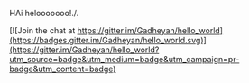 HAi helooooooo!./.


[![Join the chat at https://gitter.im/Gadheyan/hello_world](https://badges.gitter.im/Gadheyan/hello_world.svg)](https://gitter.im/Gadheyan/hello_world?utm_source=badge&utm_medium=badge&utm_campaign=pr-badge&utm_content=badge)